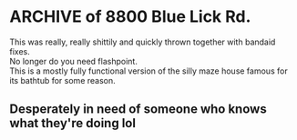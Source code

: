 # ARCHIVE of 8800 Blue Lick Rd.
This was really, really shittily and quickly thrown together with bandaid fixes. <br>
No longer do you need flashpoint. <br>
This is a mostly fully functional version of the silly maze house famous for its bathtub for some reason.

## Desperately in need of someone who knows what they're doing lol
